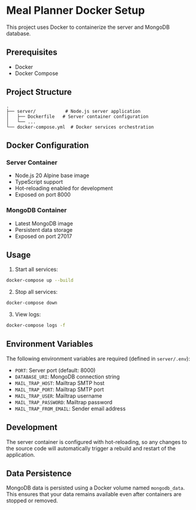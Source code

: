 # Meal Planner Docker Setup

This project uses Docker to containerize the server and MongoDB database.

## Prerequisites

- Docker
- Docker Compose

## Project Structure

```
.
├── server/           # Node.js server application
│   ├── Dockerfile   # Server container configuration
│   └── ...
└── docker-compose.yml  # Docker services orchestration
```

## Docker Configuration

### Server Container
- Node.js 20 Alpine base image
- TypeScript support
- Hot-reloading enabled for development
- Exposed on port 8000

### MongoDB Container
- Latest MongoDB image
- Persistent data storage
- Exposed on port 27017

## Usage

1. Start all services:
```bash
docker-compose up --build
```

2. Stop all services:
```bash
docker-compose down
```

3. View logs:
```bash
docker-compose logs -f
```

## Environment Variables

The following environment variables are required (defined in `server/.env`):
- `PORT`: Server port (default: 8000)
- `DATABASE_URI`: MongoDB connection string
- `MAIL_TRAP_HOST`: Mailtrap SMTP host
- `MAIL_TRAP_PORT`: Mailtrap SMTP port
- `MAIL_TRAP_USER`: Mailtrap username
- `MAIL_TRAP_PASSWORD`: Mailtrap password
- `MAIL_TRAP_FROM_EMAIL`: Sender email address

## Development

The server container is configured with hot-reloading, so any changes to the source code will automatically trigger a rebuild and restart of the application.

## Data Persistence

MongoDB data is persisted using a Docker volume named `mongodb_data`. This ensures that your data remains available even after containers are stopped or removed. 
